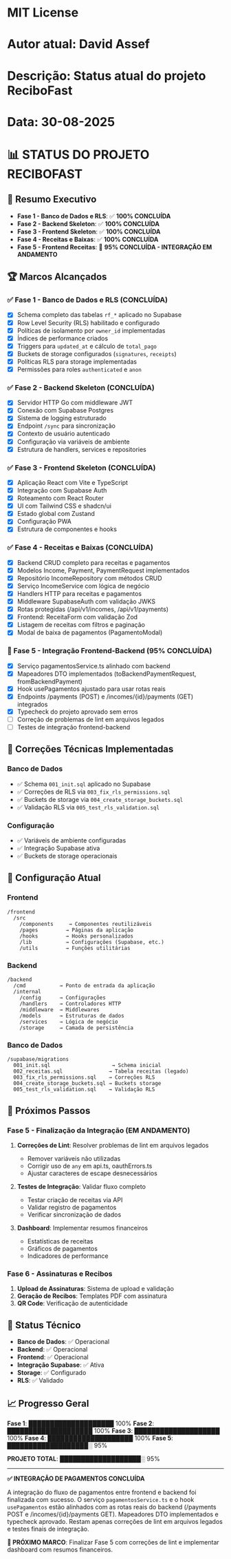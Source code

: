 # MIT License
# Autor atual: David Assef
# Descrição: Status atual do projeto ReciboFast
# Data: 30-08-2025

# 📊 STATUS DO PROJETO RECIBOFAST

## 🎯 Resumo Executivo

- **Fase 1 - Banco de Dados e RLS**: ✅ **100% CONCLUÍDA**
- **Fase 2 - Backend Skeleton**: ✅ **100% CONCLUÍDA**
- **Fase 3 - Frontend Skeleton**: ✅ **100% CONCLUÍDA**
- **Fase 4 - Receitas e Baixas**: ✅ **100% CONCLUÍDA**
- **Fase 5 - Frontend Receitas**: 🔄 **95% CONCLUÍDA - INTEGRAÇÃO EM ANDAMENTO**

## 🏆 Marcos Alcançados

### ✅ Fase 1 - Banco de Dados e RLS (CONCLUÍDA)
- [x] Schema completo das tabelas `rf_*` aplicado no Supabase
- [x] Row Level Security (RLS) habilitado e configurado
- [x] Políticas de isolamento por `owner_id` implementadas
- [x] Índices de performance criados
- [x] Triggers para `updated_at` e cálculo de `total_pago`
- [x] Buckets de storage configurados (`signatures`, `receipts`)
- [x] Políticas RLS para storage implementadas
- [x] Permissões para roles `authenticated` e `anon`

### ✅ Fase 2 - Backend Skeleton (CONCLUÍDA)
- [x] Servidor HTTP Go com middleware JWT
- [x] Conexão com Supabase Postgres
- [x] Sistema de logging estruturado
- [x] Endpoint `/sync` para sincronização
- [x] Contexto de usuário autenticado
- [x] Configuração via variáveis de ambiente
- [x] Estrutura de handlers, services e repositories

### ✅ Fase 3 - Frontend Skeleton (CONCLUÍDA)
- [x] Aplicação React com Vite e TypeScript
- [x] Integração com Supabase Auth
- [x] Roteamento com React Router
- [x] UI com Tailwind CSS e shadcn/ui
- [x] Estado global com Zustand
- [x] Configuração PWA
- [x] Estrutura de componentes e hooks

### ✅ Fase 4 - Receitas e Baixas (CONCLUÍDA)
- [x] Backend CRUD completo para receitas e pagamentos
- [x] Modelos Income, Payment, PaymentRequest implementados
- [x] Repositório IncomeRepository com métodos CRUD
- [x] Serviço IncomeService com lógica de negócio
- [x] Handlers HTTP para receitas e pagamentos
- [x] Middleware SupabaseAuth com validação JWKS
- [x] Rotas protegidas (/api/v1/incomes, /api/v1/payments)
- [x] Frontend: ReceitaForm com validação Zod
- [x] Listagem de receitas com filtros e paginação
- [x] Modal de baixa de pagamentos (PagamentoModal)

### 🔄 Fase 5 - Integração Frontend-Backend (95% CONCLUÍDA)
- [x] Serviço pagamentosService.ts alinhado com backend
- [x] Mapeadores DTO implementados (toBackendPaymentRequest, fromBackendPayment)
- [x] Hook usePagamentos ajustado para usar rotas reais
- [x] Endpoints /payments (POST) e /incomes/{id}/payments (GET) integrados
- [x] Typecheck do projeto aprovado sem erros
- [ ] Correção de problemas de lint em arquivos legados
- [ ] Testes de integração frontend-backend

## 🔧 Correções Técnicas Implementadas

### Banco de Dados
- ✅ Schema `001_init.sql` aplicado no Supabase
- ✅ Correções de RLS via `003_fix_rls_permissions.sql`
- ✅ Buckets de storage via `004_create_storage_buckets.sql`
- ✅ Validação RLS via `005_test_rls_validation.sql`

### Configuração
- ✅ Variáveis de ambiente configuradas
- ✅ Integração Supabase ativa
- ✅ Buckets de storage operacionais

## 📁 Configuração Atual

### Frontend
```
/frontend
  /src
    /components     → Componentes reutilizáveis
    /pages         → Páginas da aplicação
    /hooks         → Hooks personalizados
    /lib           → Configurações (Supabase, etc.)
    /utils         → Funções utilitárias
```

### Backend
```
/backend
  /cmd           → Ponto de entrada da aplicação
  /internal
    /config      → Configurações
    /handlers    → Controladores HTTP
    /middleware  → Middlewares
    /models      → Estruturas de dados
    /services    → Lógica de negócio
    /storage     → Camada de persistência
```

### Banco de Dados
```
/supabase/migrations
  001_init.sql                    → Schema inicial
  002_receitas.sql               → Tabela receitas (legado)
  003_fix_rls_permissions.sql    → Correções RLS
  004_create_storage_buckets.sql → Buckets storage
  005_test_rls_validation.sql    → Validação RLS
```

## 🚀 Próximos Passos

### Fase 5 - Finalização da Integração (EM ANDAMENTO)
1. **Correções de Lint**: Resolver problemas de lint em arquivos legados
   - Remover variáveis não utilizadas
   - Corrigir uso de `any` em api.ts, oauthErrors.ts
   - Ajustar caracteres de escape desnecessários

2. **Testes de Integração**: Validar fluxo completo
   - Testar criação de receitas via API
   - Validar registro de pagamentos
   - Verificar sincronização de dados

3. **Dashboard**: Implementar resumos financeiros
   - Estatísticas de receitas
   - Gráficos de pagamentos
   - Indicadores de performance

### Fase 6 - Assinaturas e Recibos
1. **Upload de Assinaturas**: Sistema de upload e validação
2. **Geração de Recibos**: Templates PDF com assinatura
3. **QR Code**: Verificação de autenticidade

## 🎯 Status Técnico

- **Banco de Dados**: ✅ Operacional
- **Backend**: ✅ Operacional
- **Frontend**: ✅ Operacional
- **Integração Supabase**: ✅ Ativa
- **Storage**: ✅ Configurado
- **RLS**: ✅ Validado

## 📈 Progresso Geral

**Fase 1**: ████████████████████ 100%
**Fase 2**: ████████████████████ 100%
**Fase 3**: ████████████████████ 100%
**Fase 4**: ████████████████████ 100%
**Fase 5**: ███████████████████░ 95%

**PROJETO TOTAL**: ███████████████████░ 95%

---

**✅ INTEGRAÇÃO DE PAGAMENTOS CONCLUÍDA**

A integração do fluxo de pagamentos entre frontend e backend foi finalizada com sucesso. O serviço `pagamentosService.ts` e o hook `usePagamentos` estão alinhados com as rotas reais do backend (/payments POST e /incomes/{id}/payments GET). Mapeadores DTO implementados e typecheck aprovado. Restam apenas correções de lint em arquivos legados e testes finais de integração.

**🎯 PRÓXIMO MARCO**: Finalizar Fase 5 com correções de lint e implementar dashboard com resumos financeiros.